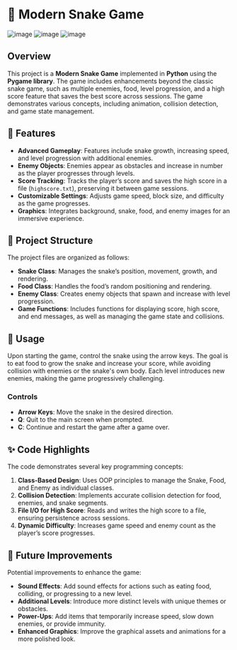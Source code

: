# 🐍 Modern Snake Game

![image](https://github.com/user-attachments/assets/04c12211-6942-4606-b9f5-5674e40be111)
![image](https://github.com/user-attachments/assets/9addec0a-5dd5-4b1a-9a3f-0c694f1a036d)
![image](https://github.com/user-attachments/assets/549da0b6-becd-482b-a141-60572e5c2cbc)


## Overview

This project is a **Modern Snake Game** implemented in **Python** using the **Pygame library**. The game includes enhancements beyond the classic snake game, such as multiple enemies, food, level progression, and a high score feature that saves the best score across sessions. The game demonstrates various concepts, including animation, collision detection, and game state management.

## 🚀 Features

- **Advanced Gameplay**: Features include snake growth, increasing speed, and level progression with additional enemies.
- **Enemy Objects**: Enemies appear as obstacles and increase in number as the player progresses through levels.
- **Score Tracking**: Tracks the player’s score and saves the high score in a file (`highscore.txt`), preserving it between game sessions.
- **Customizable Settings**: Adjusts game speed, block size, and difficulty as the game progresses.
- **Graphics**: Integrates background, snake, food, and enemy images for an immersive experience.

## 📂 Project Structure

The project files are organized as follows:

- **Snake Class**: Manages the snake’s position, movement, growth, and rendering.
- **Food Class**: Handles the food’s random positioning and rendering.
- **Enemy Class**: Creates enemy objects that spawn and increase with level progression.
- **Game Functions**: Includes functions for displaying score, high score, and end messages, as well as managing the game state and collisions.

## 📝 Usage

Upon starting the game, control the snake using the arrow keys. The goal is to eat food to grow the snake and increase your score, while avoiding collision with enemies or the snake's own body. Each level introduces new enemies, making the game progressively challenging.

### Controls

- **Arrow Keys**: Move the snake in the desired direction.
- **Q**: Quit to the main screen when prompted.
- **C**: Continue and restart the game after a game over.

## ✨ Code Highlights

The code demonstrates several key programming concepts:

1. **Class-Based Design**: Uses OOP principles to manage the Snake, Food, and Enemy as individual classes.
2. **Collision Detection**: Implements accurate collision detection for food, enemies, and snake segments.
3. **File I/O for High Score**: Reads and writes the high score to a file, ensuring persistence across sessions.
4. **Dynamic Difficulty**: Increases game speed and enemy count as the player’s score progresses.

## 🔧 Future Improvements

Potential improvements to enhance the game:

- **Sound Effects**: Add sound effects for actions such as eating food, colliding, or progressing to a new level.
- **Additional Levels**: Introduce more distinct levels with unique themes or obstacles.
- **Power-Ups**: Add items that temporarily increase speed, slow down enemies, or provide immunity.
- **Enhanced Graphics**: Improve the graphical assets and animations for a more polished look.

